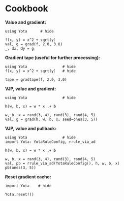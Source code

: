 # Cookbook

**Value and gradient:**

```@example
using Yota      # hide

f(x, y) = x^2 + sqrt(y)
val, g = grad(f, 2.0, 3.0)
_, dx, dy = g
```

**Gradient tape (useful for further processing):**

```@example
using Yota                # hide
f(x, y) = x^2 + sqrt(y)   # hide

tape = gradtape(f, 2.0, 3.0)
```

**VJP, value and gradient:**

```@example
using Yota                # hide

h(w, b, x) = w * x .+ b

w, b, x = rand(3, 4), rand(3), rand(4, 5)
val, g = grad(h, w, b, x; seed=ones(3, 5))
```

**VJP, value and pullback:**

```@example
using Yota                # hide
import Yota: YotaRuleConfig, rrule_via_ad

h(w, b, x) = w * x .+ b

w, b, x = rand(3, 4), rand(3), rand(4, 5)
val, pb = rrule_via_ad(YotaRuleConfig(), h, w, b, x)
pb(ones(3, 5))
```

**Reset gradient cache:**

```@example
import Yota    # hide

Yota.reset!()
```

